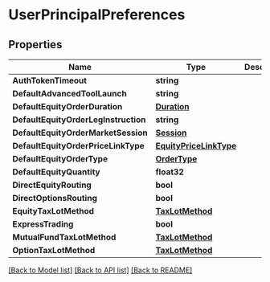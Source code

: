 # UserPrincipalPreferences

## Properties

Name | Type | Description | Notes
------------ | ------------- | ------------- | -------------
**AuthTokenTimeout** | **string** |  | [optional] 
**DefaultAdvancedToolLaunch** | **string** |  | [optional] 
**DefaultEquityOrderDuration** | [**Duration**](Duration.md) |  | [optional] 
**DefaultEquityOrderLegInstruction** | **string** |  | [optional] 
**DefaultEquityOrderMarketSession** | [**Session**](Session.md) |  | [optional] 
**DefaultEquityOrderPriceLinkType** | [**EquityPriceLinkType**](EquityPriceLinkType.md) |  | [optional] 
**DefaultEquityOrderType** | [**OrderType**](OrderType.md) |  | [optional] 
**DefaultEquityQuantity** | **float32** |  | [optional] 
**DirectEquityRouting** | **bool** |  | [optional] 
**DirectOptionsRouting** | **bool** |  | [optional] 
**EquityTaxLotMethod** | [**TaxLotMethod**](TaxLotMethod.md) |  | [optional] 
**ExpressTrading** | **bool** |  | [optional] 
**MutualFundTaxLotMethod** | [**TaxLotMethod**](TaxLotMethod.md) |  | [optional] 
**OptionTaxLotMethod** | [**TaxLotMethod**](TaxLotMethod.md) |  | [optional] 

[[Back to Model list]](../README.md#documentation-for-models) [[Back to API list]](../README.md#documentation-for-api-endpoints) [[Back to README]](../README.md)


